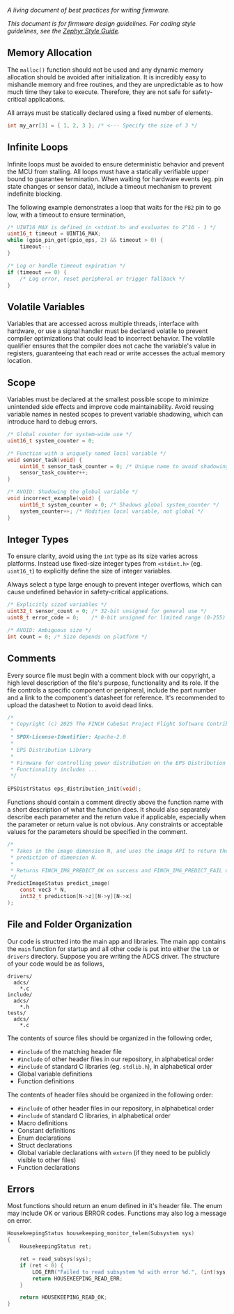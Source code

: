 *A living document of best practices for writing firmware.*

*This document is for firmware design guidelines. For coding style guidelines, see the [Zephyr Style Guide](https://docs.zephyrproject.org/latest/contribute/style/index.html).*

## Memory Allocation

The `malloc()` function should not be used and any dynamic memory allocation should be avoided after initialization. It is incredibly easy to mishandle memory and free routines, and they are unpredictable as to how much time they take to execute. Therefore, they are not safe for safety-critical applications.

All arrays must be statically declared using a fixed number of elements.

```c
int my_arr[3] = { 1, 2, 3 }; /* <--- Specify the size of 3 */
```

## Infinite Loops

Infinite loops must be avoided to ensure deterministic behavior and prevent the MCU from stalling. All loops must have a statically verifiable upper bound to guarantee termination. When waiting for hardware events (eg. pin state changes or sensor data), include a timeout mechanism to prevent indefinite blocking.

The following example demonstrates a loop that waits for the `PB2` pin to go low, with a timeout to ensure termination,

```c
/* UINT16_MAX is defined in <stdint.h> and evaluates to 2^16 - 1 */
uint16_t timeout = UINT16_MAX;
while (gpio_pin_get(gpio_eps, 2) && timeout > 0) {
    timeout--;
}

/* Log or handle timeout expiration */
if (timeout == 0) {
    /* Log error, reset peripheral or trigger fallback */
}
```

## Volatile Variables

Variables that are accessed across multiple threads, interface with hardware, or use a signal handler must be declared volatile to prevent compiler optimizations that could lead to incorrect behavior. The volatile qualifier ensures that the compiler does not cache the variable's value in registers, guaranteeing that each read or write accesses the actual memory location.

## Scope

Variables must be declared at the smallest possible scope to minimize unintended side effects and improve code maintainability. Avoid reusing variable names in nested scopes to prevent variable shadowing, which can introduce hard to debug errors.

```c
/* Global counter for system-wide use */
uint16_t system_counter = 0;

/* Function with a uniquely named local variable */
void sensor_task(void) {
    uint16_t sensor_task_counter = 0; /* Unique name to avoid shadowing */
    sensor_task_counter++;
}

/* AVOID: Shadowing the global variable */
void incorrect_example(void) {
    uint16_t system_counter = 0; /* Shadows global system_counter */
    system_counter++; /* Modifies local variable, not global */
}
```

## Integer Types

To ensure clarity, avoid using the `int` type as its size varies across platforms. Instead use fixed-size integer types from `<stdint.h>` (eg. `uint16_t`) to explicitly define the size of integer variables.

Always select a type large enough to prevent integer overflows, which can cause undefined behavior in safety-critical applications.

```c
/* Explicitly sized variables */
uint32_t sensor_count = 0; /* 32-bit unsigned for general use */
uint8_t error_code = 0;    /* 8-bit unsigned for limited range (0-255) */

/* AVOID: Ambiguous size */
int count = 0; /* Size depends on platform */
```

## Comments

Every source file must begin with a comment block with our copyright, a high level description of the file's purpose, functionality and its role. If the file controls a specific component or peripheral, include the part number and a link to the component's datasheet for reference. It's recommended to upload the datasheet to Notion to avoid dead links.

```c
/*
 * Copyright (c) 2025 The FINCH CubeSat Project Flight Software Contributors
 *
 * SPDX-License-Identifier: Apache-2.0
 *
 * EPS Distribution Library
 *
 * Firmware for controlling power distribution on the EPS Distribution board.
 * Functionality includes ...
 */
 
EPSDistrStatus eps_distribution_init(void);
```

Functions should contain a comment directly above the function name with a short description of what the function does. It should also separately describe each parameter and the return value if applicable, especially when the parameter or return value is not obvious. Any constraints or acceptable values for the parameters should be specified in the comment.

```c
/*
 * Takes in the image dimension N, and uses the image API to return the
 * prediction of dimension N.
 *
 * Returns FINCH_IMG_PREDICT_OK on success and FINCH_IMG_PREDICT_FAIL on error.
 */
PredictImageStatus predict_image(
	const vec3 * N,
	int32_t prediction[N->z][N->y][N->x]
);
```

## File and Folder Organization

Our code is structred into the main app and libraries. The main app contains the `main` function for startup and all other code is put into either the `lib` or `drivers` directory. Suppose you are writing the ADCS driver. The structure of your code would be as follows,

```
drivers/
  adcs/
    *.c
include/
  adcs/
    *.h
tests/
  adcs/
    *.c
```

The contents of source files should be organized in the following order,

- `#include` of the matching header file
- `#include` of other header files in our repository, in alphabetical order
- `#include` of standard C libraries (eg. `stdlib.h`), in alphabetical order
- Global variable definitions
- Function definitions

The contents of header files should be organized in the following order:

- `#include` of other header files in our repository, in alphabetical order
- `#include` of standard C libraries, in alphabetical order
- Macro definitions
- Constant definitions
- Enum declarations
- Struct declarations
- Global variable declarations with `extern` (if they need to be publicly visible to other files)
- Function declarations

## Errors

Most functions should return an enum defined in it's header file. The enum may include OK or various ERROR codes. Functions may also log a message on error.

```c
HousekeepingStatus housekeeping_monitor_telem(Subsystem sys)
{
    HousekeepingStatus ret;

    ret = read_subsys(sys);
    if (ret < 0) {
        LOG_ERR("Failed to read subsystem %d with error %d.", (int)sys, ret);
        return HOUSEKEEPING_READ_ERR;
    }

    return HOUSEKEEPING_READ_OK;
}
```
